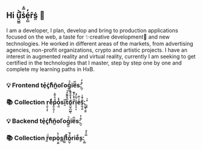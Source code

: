 ## Hi u͍̺͚̅̀̚sͨ̿̽é͓̻̓r̄ṡ͈ 👋
I am a developer, I plan, develop and bring to production applications focused on the web, a taste for ✨creative development🎨 and new technologies. He worked in different areas of the markets, from advertising agencies, non-profit organizations, crypto and artistic projects. I have an interest in augmented reality and virtual reality, currently I am seeking to get certified in the technologies that I master, step by step one by one and complete my learning paths in HxB.

### 💡 Frontend te̖ͦc̥̍hͦͨn͚̂oľog̫̫ͮ̚ie͆̋s:̪̞͋̓

### 📚 Collection r͎̫̜̦ͅeͯͩp̫͔̼̜̙ͩͦ̇̋̽ỏ̘͖̽si͍̅t̅̔̃͌ͦ̚ő̮̺͔̪̺̲̖͑̉̐͒̄̍rͩ̒̀ͣ̌̚i̜̩̞͙͗͆ͬ̉eͮͭ̑s̞͖͉̮͊͑͊̾:͈̻̱͉͍͈ ͕̓͗ͅ

### 💡 Backend te̖ͦc̥̍hͦͨn͚̂oľog̫̫ͮ̚ie͆̋s:̪̞͋̓

### 📚 Collection r͚̈́epò̩̫̯͛̀s͖i̼͇t̉ͨ̊o̪̼̩ͧ́̌rie̬ͩs:̦̲̲ ̿ͦͩ



